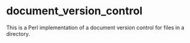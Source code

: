 # document_version_control
This is a Perl implementation of a document version control for files in a directory.
